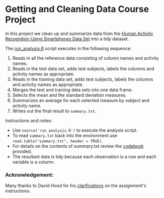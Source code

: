 # Getting and Cleaning Data Course Project

In this project we clean up and summarize data from the [Human Activity Recognition Using Smartphones Data Set](http://archive.ics.uci.edu/ml/datasets/Human+Activity+Recognition+Using+Smartphones) into a tidy dataset.

The [run_analysis.R](./run_analysis.R) script executes in the following sequence:
1. Reads in all the reference data consisting of column names and activity names.
1. Reads in the test data set, adds test subjects, labels the columns and activity names as appropriate.
1. Reads in the training data set, adds test subjects, labels the columns and activity names as appropriate.
1. Merges the test and training data sets into one data frame.
1. Selects the mean and the standard deviation measures.
1. Summarizes an average for each selected measure by subject and activity name.
1. Writes out the final result to `summary.txt`.

Instructions and notes:
* Use `source('run_analysis.R')` to execute the analysis script.
* To read `summary.txt` back into the environment use `read.table("summary.txt", header = TRUE)`.
* For details on the contents of summary.txt review the [codebook](./CodeBook.md) provided.
* The resultant data is tidy because each observation is a row and each variable is a column.

### Acknowledgement:
Many thanks to David Hood for his [clarifications](https://thoughtfulbloke.wordpress.com/2015/09/09/getting-and-cleaning-the-assignment/) on the assignment's instructions.